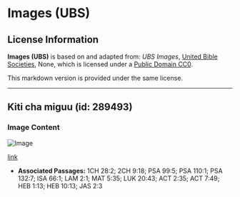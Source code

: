 # Images (UBS)

## License Information

**Images (UBS)** is based on and adapted from: _UBS Images_, [United Bible Societies](https://unitedbiblesocieties.org/), None, which is licensed under a [Public Domain CC0](https://creativecommons.org/public-domain/cc0/).

This markdown version is provided under the same license.



--------------------------------

## Kiti cha miguu (id: 289493)

### Image Content

![Image](https://cdn.aquifer.bible/aquifer-content/resources/Media/WEB-0477_footstool.jpg)

[link](https://cdn.aquifer.bible/aquifer-content/resources/Media/WEB-0477_footstool.jpg)

* **Associated Passages:** 1CH 28:2; 2CH 9:18; PSA 99:5; PSA 110:1; PSA 132:7; ISA 66:1; LAM 2:1; MAT 5:35; LUK 20:43; ACT 2:35; ACT 7:49; HEB 1:13; HEB 10:13; JAS 2:3

